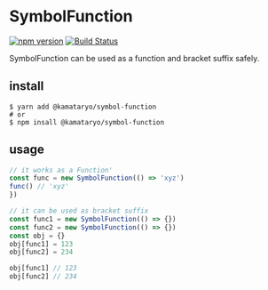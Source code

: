 # SymbolFunction

[![npm version](https://badge.fury.io/js/%40kamataryo%2Fsymbol-function.svg)](https://badge.fury.io/js/%40kamataryo%2Fsymbol-function)
[![Build Status](https://travis-ci.org/kamataryo/symbol-function.svg?branch=master)](https://travis-ci.org/kamataryo/symbol-function)

SymbolFunction can be used as a function and bracket suffix safely.

## install

```shell
$ yarn add @kamataryo/symbol-function
# or
$ npm insall @kamataryo/symbol-function
```

## usage

```javascript
// it works as a Function'
const func = new SymbolFunction(() => 'xyz')
func() // 'xyz'
})

// it can be used as bracket suffix
const func1 = new SymbolFunction(() => {})
const func2 = new SymbolFunction(() => {})
const obj = {}
obj[func1] = 123
obj[func2] = 234

obj[func1] // 123
obj[func2] // 234
```
